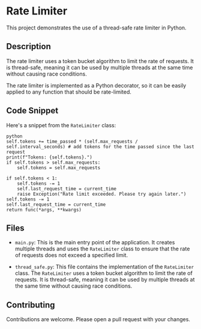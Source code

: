 # Rate Limiter

This project demonstrates the use of a thread-safe rate limiter in Python.

## Description

The rate limiter uses a token bucket algorithm to limit the rate of requests. It is thread-safe, meaning it can be used by multiple threads at the same time without causing race conditions.

The rate limiter is implemented as a Python decorator, so it can be easily applied to any function that should be rate-limited.

## Code Snippet

Here's a snippet from the `RateLimiter` class:

```
python
self.tokens += time_passed * (self.max_requests / self.interval_seconds) # add tokens for the time passed since the last request
print(f"Tokens: {self.tokens}.")
if self.tokens > self.max_requests:
    self.tokens = self.max_requests

if self.tokens < 1:
    self.tokens -= 1
    self.last_request_time = current_time
    raise Exception("Rate limit exceeded. Please try again later.")
self.tokens -= 1
self.last_request_time = current_time
return func(*args, **kwargs)
```

## Files

- `main.py`: This is the main entry point of the application. It creates multiple threads and uses the `RateLimiter` class to ensure that the rate of requests does not exceed a specified limit.

- `thread_safe.py`: This file contains the implementation of the `RateLimiter` class. The `RateLimiter` uses a token bucket algorithm to limit the rate of requests. It is thread-safe, meaning it can be used by multiple threads at the same time without causing race conditions.

## Contributing

Contributions are welcome. Please open a pull request with your changes.


